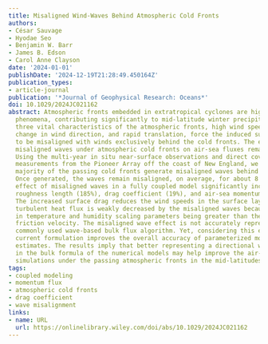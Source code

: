```yaml
---
title: Misaligned Wind-Waves Behind Atmospheric Cold Fronts
authors:
- César Sauvage
- Hyodae Seo
- Benjamin W. Barr
- James B. Edson
- Carol Anne Clayson
date: '2024-01-01'
publishDate: '2024-12-19T21:28:49.450164Z'
publication_types:
- article-journal
publication: '*Journal of Geophysical Research: Oceans*'
doi: 10.1029/2024JC021162
abstract: Atmospheric fronts embedded in extratropical cyclones are high-impact weather
  phenomena, contributing significantly to mid-latitude winter precipitation. The
  three vital characteristics of the atmospheric fronts, high wind speeds, abrupt
  change in wind direction, and rapid translation, force the induced surface waves
  to be misaligned with winds exclusively behind the cold fronts. The effects of the
  misaligned waves under atmospheric cold fronts on air-sea fluxes remain undocumented.
  Using the multi-year in situ near-surface observations and direct covariance flux
  measurements from the Pioneer Array off the coast of New England, we find that the
  majority of the passing cold fronts generate misaligned waves behind the cold front.
  Once generated, the waves remain misaligned, on average, for about 8 hr. The parameterized
  effect of misaligned waves in a fully coupled model significantly increases the
  roughness length (185%), drag coefficient (19%), and air-sea momentum flux (11%).
  The increased surface drag reduces the wind speeds in the surface layer. The upward
  turbulent heat flux is weakly decreased by the misaligned waves because of the decrease
  in temperature and humidity scaling parameters being greater than the increase in
  friction velocity. The misaligned wave effect is not accurately represented in a
  commonly used wave-based bulk flux algorithm. Yet, considering this effect in the
  current formulation improves the overall accuracy of parameterized momentum flux
  estimates. The results imply that better representing a directional wind-wave coupling
  in the bulk formula of the numerical models may help improve the air-sea interaction
  simulations under the passing atmospheric fronts in the mid-latitudes.
tags:
- coupled modeling
- momentum flux
- atmospheric cold fronts
- drag coefficient
- wave misalignment
links:
- name: URL
  url: https://onlinelibrary.wiley.com/doi/abs/10.1029/2024JC021162
---
```

